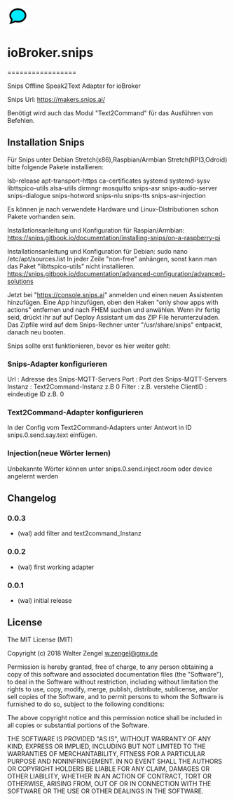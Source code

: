 ![Logo](admin/snips.png)
# ioBroker.snips
=================

Snips Offline Speak2Text Adapter for ioBroker

Snips Url: https://makers.snips.ai/

Benötigt wird auch das Modul "Text2Command" für das Ausführen von Befehlen.

## Installation Snips

Für Snips unter Debian Stretch(x86),Raspbian/Armbian Stretch(RPI3,Odroid) bitte folgende Pakete installieren:

lsb-release 
apt-transport-https 
ca-certificates 
systemd 
systemd-sysv 
libttspico-utils 
alsa-utils
dirmngr
mosquitto
snips-asr
snips-audio-server
snips-dialogue
snips-hotword
snips-nlu
snips-tts
snips-asr-injection

Es können je nach verwendete Hardware und Linux-Distributionen schon Pakete vorhanden sein.

Installationsanleitung und Konfiguration für Raspian/Armbian:
https://snips.gitbook.io/documentation/installing-snips/on-a-raspberry-pi

Installationsanleitung und Konfiguration für Debian:
sudo nano /etc/apt/sources.list
In jeder Zeile "non-free" anhängen, sonst kann man das Paket "libttspico-utils" nicht installieren.
https://snips.gitbook.io/documentation/advanced-configuration/advanced-solutions

Jetzt bei "https://console.snips.ai" anmelden und einen neuen Assistenten hinzufügen.
Eine App hinzufügen, oben den Haken "only show apps with actions" entfernen und nach FHEM suchen und anwählen.
Wenn ihr fertig seid, drückt ihr auf auf Deploy Assistant um das ZIP File herunterzuladen.
Das Zipfile wird auf dem Snips-Rechner unter "/usr/share/snips" entpackt, danach neu booten.

Snips sollte erst funktionieren, bevor es hier weiter geht:
### Snips-Adapter konfigurieren
Url      : Adresse des Snips-MQTT-Servers
Port     : Port des Snips-MQTT-Servers
Instanz  : Text2Command-Instanz z.B 0
Filter   : z.B. verstehe
ClientID : eindeutige ID z.B. 0

### Text2Command-Adapter konfigurieren
In der Config vom Text2Command-Adapters unter Antwort in ID snips.0.send.say.text einfügen.

### Injection(neue Wörter lernen)
Unbekannte Wörter können unter snips.0.send.inject.room oder device angelernt werden

## Changelog 
### 0.0.3
* (wal) add filter and text2command_Instanz

### 0.0.2
* (wal) first working adapter

### 0.0.1
* (wal) initial release

## License
The MIT License (MIT)

Copyright (c) 2018 Walter Zengel <w.zengel@gmx.de>

Permission is hereby granted, free of charge, to any person obtaining a copy
of this software and associated documentation files (the "Software"), to deal
in the Software without restriction, including without limitation the rights
to use, copy, modify, merge, publish, distribute, sublicense, and/or sell
copies of the Software, and to permit persons to whom the Software is
furnished to do so, subject to the following conditions:

The above copyright notice and this permission notice shall be included in
all copies or substantial portions of the Software.

THE SOFTWARE IS PROVIDED "AS IS", WITHOUT WARRANTY OF ANY KIND, EXPRESS OR
IMPLIED, INCLUDING BUT NOT LIMITED TO THE WARRANTIES OF MERCHANTABILITY,
FITNESS FOR A PARTICULAR PURPOSE AND NONINFRINGEMENT. IN NO EVENT SHALL THE
AUTHORS OR COPYRIGHT HOLDERS BE LIABLE FOR ANY CLAIM, DAMAGES OR OTHER
LIABILITY, WHETHER IN AN ACTION OF CONTRACT, TORT OR OTHERWISE, ARISING FROM,
OUT OF OR IN CONNECTION WITH THE SOFTWARE OR THE USE OR OTHER DEALINGS IN
THE SOFTWARE.
